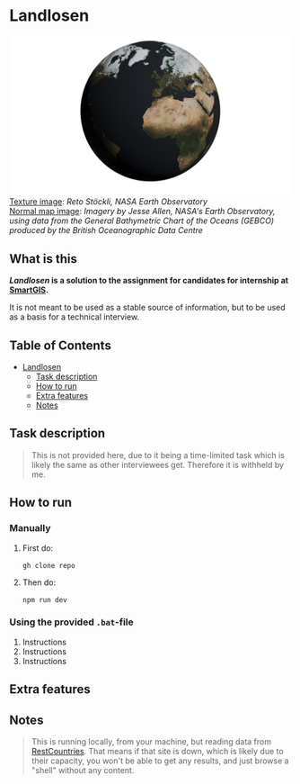# Landlosen

![Jorda](./static/Jorda_1000samples.png)
[Texture image](https://visibleearth.nasa.gov/images/74518/december-blue-marble-next-generation-w-topography/74520l): _Reto Stöckli, NASA Earth Observatory_  
[Normal map image](https://visibleearth.nasa.gov/images/73934/topography/84331l): _Imagery by Jesse Allen, NASA's Earth Observatory, using data from the General Bathymetric Chart of the Oceans (GEBCO) produced by the British Oceanographic Data Centre_  

## What is this
___Landlosen_ is a solution to the assignment for candidates for internship at [SmartGIS](https://smartgis.no).__

It is not meant to be used as a stable source of information, but to be used as a basis for a technical interview.

## Table of Contents
<!-- TOC -->
* [Landlosen](#landlosen)
  * [Task description](#task-description)
  * [How to run](#how-to-run)
  * [Extra features](#extra-features)
  * [Notes](#notes)
<!-- TOC -->

## Task description
> This is not provided here, due to it being a time-limited task which is likely the same as other interviewees get. Therefore it is withheld by me.


## How to run

### Manually
1. First do:
    ```terminal
    gh clone repo
    ```
2. Then do:
    ```terminal
    npm run dev
    ```
### Using the provided `.bat`-file

1. Instructions
2. Instructions
3. Instructions

## Extra features

## Notes
> This is running locally, from your machine, but reading data from [RestCountries](https://restcountries.com). That means if that site is down, which is likely due to their capacity, you won't be able to get any results, and just browse a "shell" without any content.